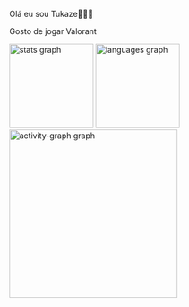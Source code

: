 Olá eu sou Tukaze🤯🤯🤯

Gosto de jogar Valorant
<div align="left">
  <img src="https://github-readme-stats.vercel.app/api?username=brunograna&hide_title=false&hide_rank=false&show_icons=true&include_all_commits=true&count_private=true&disable_animations=false&theme=dark&locale=en&hide_border=false&order=1" height="150" alt="stats graph"  />
  <img src="https://github-readme-stats.vercel.app/api/top-langs?username=brunograna&locale=en&hide_title=false&layout=compact&card_width=320&langs_count=5&theme=gruvbox_light&hide_border=true&order=2" height="150" alt="languages graph"  />
  <img src="https://github-readme-activity-graph.vercel.app/graph?username=brunograna&radius=16&theme=gruvbox&area=true&order=5&hide_title=false&hide_border=true" height="300" alt="activity-graph graph"  />
</div>
